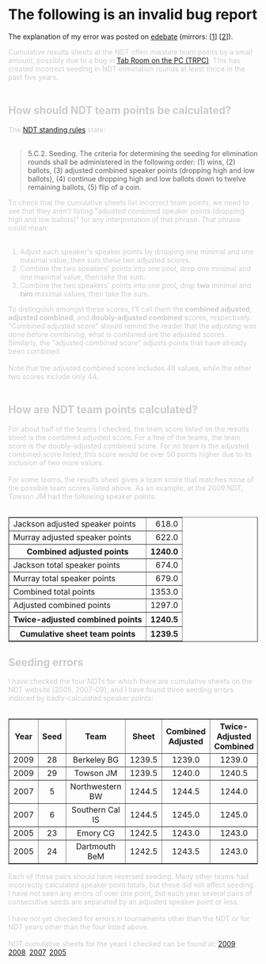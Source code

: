 # The following is an invalid bug report #

The explanation of my error was posted on [edebate](http://article.gmane.org/gmane.education.region.usa.edebate/9228) (mirrors: [[1](http://www.ndtceda.com/pipermail/edebate/2009-May/078711.html)] [[2](http://www.mail-archive.com/edebate@www.ndtceda.com/msg08910.html)]).

<font color='#CCCCCC'>
Cumulative results sheets at the NDT often misstate team points by a small amount, possibly due to a bug in <a href='http://www3.baylor.edu/~Richard_Edwards/TRPC.html'>Tab Room on the PC (TRPC)</a>. This has created incorrect seeding in NDT elimination rounds at least thrice in the past five years.<br>
<br>
<h2>How should NDT team points be calculated?</h2>

The <a href='http://groups.wfu.edu/NDT/Documents/ndtrules.html'>NDT standing rules</a> state:<br>
<br>
<blockquote>5.C.2. Seeding. The criteria for determining the seeding for elimination rounds shall be administered in the following order: (1) wins, (2) ballots, (3) adjusted combined speaker points (dropping high and low ballots), (4) continue dropping high and low ballots down to twelve remaining ballots, (5) flip of a coin.</blockquote>

To check that the cumulative sheets list incorrect team points, we need to see that they aren't listing "adjusted combined speaker points (dropping high and low ballots)" for any interpretation of that phrase. That phrase could mean:<br>
<br>
<ol><li>Adjust each speaker's speaker points by dropping one minimal and one maximal value, then sum these two adjusted scores.<br>
</li><li>Combine the two speakers' points into one pool, drop one minimal and one maximal value, then take the sum.<br>
</li><li>Combine the two speakers' points into one pool, drop <b>two</b> minimal and <b>two</b> maximal values, then take the sum.</li></ol>

To distinguish amongst these scores, I'll call them the <b>combined adjusted</b>, <b>adjusted combined</b>, and <b>doubly-adjusted combined</b> scores, respectively. "Combined adjusted score" should remind the reader that the adjusting was done before combining; what is combined are the adjusted scores. Similarly, the "adjusted combined score" adjusts points that have already been combined.<br>
<br>
Note that the adjusted combined score includes 46 values, while the other two scores include only 44.<br>
<br>
<h2>How are NDT team points calculated?</h2>

For about half of the teams I checked, the team score listed on the results sheet is the combined adjusted score. For a few of the teams, the team score is the doubly-adjusted combined score. For no team is the adjusted combined score listed; this score would be over 50 points higher due to its inclusion of two more values.<br>
<br>
For some teams, the results sheet gives a team score that matches none of the possible team scores listed above. As an example, at the 2009 NDT, Towson JM had the following speaker points:<br>
<br>
<table border='1'>
<tr><td> Jackson adjusted speaker points </td><td align='right'> 618.0  </td></tr>
<tr><td> Murray adjusted speaker points  </td><td align='right'> 622.0  </td></tr>
<tr><th> Combined adjusted points        </th><th align='right'> 1240.0 </th></tr>
<tr><td> Jackson total speaker points    </td><td align='right'> 674.0  </td></tr>
<tr><td> Murray total speaker points     </td><td align='right'> 679.0  </td></tr>
<tr><td> Combined total points           </td><td align='right'> 1353.0 </td></tr>
<tr><td> Adjusted combined points        </td><td align='right'> 1297.0 </td></tr>
<tr><th> Twice-adjusted combined points  </th><th align='right'> 1240.5 </th></tr>
<tr><th> Cumulative sheet team points    </th><th align='right'> 1239.5 </th></tr>
</table>

<p>
<h2>Seeding errors</h2>

I have checked the four NDTs for which there are cumulative sheets on the NDT website (2005, 2007-09), and I have found three seeding errors induced by badly-calculated speaker points:<br>
<br>
<table border='1'>
<tr>
<th> Year </th><th> Seed </th><th> Team </th><th> Sheet </th><th> Combined Adjusted </th><th> Twice-Adjusted Combined </th><th> Total </th><th> Adjusted Combined </th>
</tr><tr>
<td> 2009 </td><td align='center'> 28 </td><td align='center'> Berkeley BG </td><td align='center'> 1239.5 </td><td align='center'> 1239.0 </td><td align='center'> 1239.0 </td><td align='center'> 1351.5 </td><td align='center'> 1295.0 </td>
</tr>
<tr><td> 2009 </td><td align='center'> 29   </td><td align='center'> Towson JM       </td><td align='center'> 1239.5 </td><td align='center'> 1240.0            </td><td align='center'> 1240.5                  </td><td align='center'> 1353.0 </td><td align='center'> 1297.0            </td></tr>
<tr><td> 2007 </td><td align='center'> 5    </td><td align='center'> Northwestern BW </td><td align='center'> 1244.5 </td><td align='center'> 1244.5            </td><td align='center'> 1244.0                  </td><td align='center'> 1357.0 </td><td align='center'> 1300.5            </td></tr>
<tr><td> 2007 </td><td align='center'> 6    </td><td align='center'> Southern Cal IS </td><td align='center'> 1244.5 </td><td align='center'> 1245.0            </td><td align='center'> 1245.0                  </td><td align='center'> 1358.0 </td><td align='center'> 1301.5            </td></tr>
<tr><td> 2005 </td><td align='center'> 23   </td><td align='center'> Emory CG        </td><td align='center'> 1242.5 </td><td align='center'> 1243.0            </td><td align='center'> 1243.0                  </td><td align='center'> 1355.5 </td><td align='center'> 1299.0            </td></tr>
<tr><td> 2005 </td><td align='center'> 24   </td><td align='center'> Dartmouth BeM   </td><td align='center'> 1242.5 </td><td align='center'> 1243.5            </td><td align='center'> 1243.0                  </td><td align='center'> 1356.5 </td><td align='center'> 1300.0            </td></tr>
</table>

Each of these pairs should have reversed seeding. Many other teams had incorrectly calculated speaker point totals, but these did not affect seeding. I have not seen any errors of over one point, but each year several pairs of consecutive seeds are separated by an adjusted speaker point or less.<br>
<br>
I have not yet checked for errors in tournaments other than the NDT or for NDT years other than the four listed above.<br>
<br>
NDT cumulative sheets for the years I checked can be found at: <a href='http://groups.wfu.edu/NDT/Photos/NDT2009/2009PhotoCover.htm'>2009</a>, <a href='http://groups.wfu.edu/NDT/Photos/NDT%202008/2008PhotoCover.htm'>2008</a>, <a href='http://groups.wfu.edu/NDT/Photos/NDT2007/2007PhotoCover.htm'>2007</a>, <a href='http://groups.wfu.edu/NDT/Photos/2005NDT/2005PhotoCover.htm'>2005</a>.